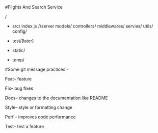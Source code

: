 #Flights And Search Service

/

- src/
    index.js //server
    models/
    controllers/
    middlewares/
    servies/
    utils/
    config/


- test/[later]
- static/
- temp/

#Some git message practices - 

Feat– feature

Fix– bug fixes

Docs– changes to the documentation like README

Style– style or formatting change 

Perf – improves code performance

Test– test a feature
